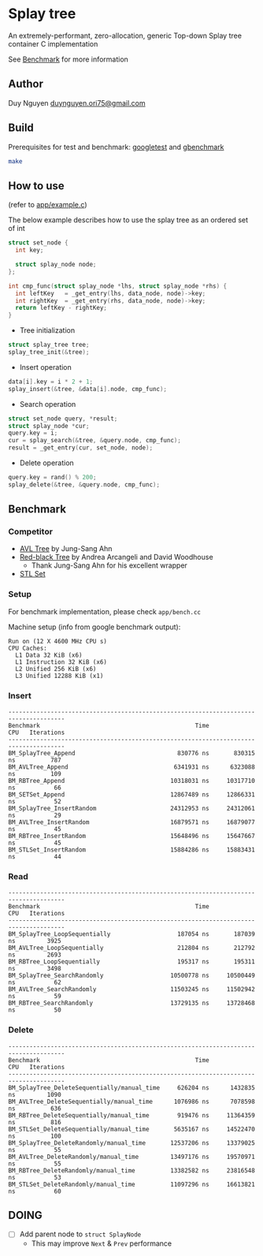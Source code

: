 # Splay tree

An extremely-performant, zero-allocation, generic Top-down Splay tree container C implementation

See [Benchmark](README.md#Benchmark) for more information

## Author

Duy Nguyen <duynguyen.ori75@gmail.com>

## Build

Prerequisites for test and benchmark: [googletest](https://github.com/google/googletest) and [gbenchmark](https://github.com/google/benchmark)

```sh
make
```

## How to use

(refer to [app/example.c](app/example.c))

The below example describes how to use the splay tree as an ordered set of int

```C
struct set_node {
  int key;

  struct splay_node node;
};

int cmp_func(struct splay_node *lhs, struct splay_node *rhs) {
  int leftKey   = _get_entry(lhs, data_node, node)->key;
  int rightKey  = _get_entry(rhs, data_node, node)->key;
  return leftKey - rightKey;
}
```

* Tree initialization

```C
struct splay_tree tree;
splay_tree_init(&tree);
```

* Insert operation

```C
data[i].key = i * 2 + 1;
splay_insert(&tree, &data[i].node, cmp_func);
```

* Search operation

```C
struct set_node query, *result;
struct splay_node *cur;
query.key = i;
cur = splay_search(&tree, &query.node, cmp_func);
result = _get_entry(cur, set_node, node);
```

* Delete operation

```C
query.key = rand() % 200;
splay_delete(&tree, &query.node, cmp_func);
```

## Benchmark

### Competitor

- [AVL Tree](https://github.com/greensky00/avltree) by Jung-Sang Ahn
- [Red-black Tree](https://github.com/greensky00/avltree/blob/master/rbtree/rbtree.c) by Andrea Arcangeli and David Woodhouse
  - Thank Jung-Sang Ahn for his excellent wrapper
- [STL Set](https://en.cppreference.com/w/cpp/container/set)

### Setup

For benchmark implementation, please check `app/bench.cc`

Machine setup (info from google benchmark output):

```shell
Run on (12 X 4600 MHz CPU s)
CPU Caches:
  L1 Data 32 KiB (x6)
  L1 Instruction 32 KiB (x6)
  L2 Unified 256 KiB (x6)
  L3 Unified 12288 KiB (x1)
```

### Insert

```shell
--------------------------------------------------------------------------------------
Benchmark                                            Time             CPU   Iterations
--------------------------------------------------------------------------------------
BM_SplayTree_Append                             830776 ns       830315 ns          787
BM_AVLTree_Append                              6341931 ns      6323088 ns          109
BM_RBTree_Append                              10318031 ns     10317710 ns           66
BM_SETSet_Append                              12867489 ns     12866331 ns           52
BM_SplayTree_InsertRandom                     24312953 ns     24312061 ns           29
BM_AVLTree_InsertRandom                       16879571 ns     16879077 ns           45
BM_RBTree_InsertRandom                        15648496 ns     15647667 ns           45
BM_STLSet_InsertRandom                        15884286 ns     15883431 ns           44
```

### Read

```shell
--------------------------------------------------------------------------------------
Benchmark                                            Time             CPU   Iterations
--------------------------------------------------------------------------------------
BM_SplayTree_LoopSequentially                   187054 ns       187039 ns         3925
BM_AVLTree_LoopSequentially                     212804 ns       212792 ns         2693
BM_RBTree_LoopSequentially                      195317 ns       195311 ns         3498
BM_SplayTree_SearchRandomly                   10500778 ns     10500449 ns           62
BM_AVLTree_SearchRandomly                     11503245 ns     11502942 ns           59
BM_RBTree_SearchRandomly                      13729135 ns     13728468 ns           50
```

### Delete

```shell
--------------------------------------------------------------------------------------
Benchmark                                            Time             CPU   Iterations
--------------------------------------------------------------------------------------
BM_SplayTree_DeleteSequentially/manual_time     626204 ns      1432835 ns         1090
BM_AVLTree_DeleteSequentially/manual_time      1076986 ns      7078598 ns          636
BM_RBTree_DeleteSequentially/manual_time        919476 ns     11364359 ns          816
BM_STLSet_DeleteSequentially/manual_time       5635167 ns     14522470 ns          100
BM_SplayTree_DeleteRandomly/manual_time       12537206 ns     13379025 ns           55
BM_AVLTree_DeleteRandomly/manual_time         13497176 ns     19570971 ns           55
BM_RBTree_DeleteRandomly/manual_time          13382582 ns     23816548 ns           53
BM_STLSet_DeleteRandomly/manual_time          11097296 ns     16613821 ns           60
```

## DOING

- [ ] Add parent node to `struct SplayNode`
  - This may improve `Next` & `Prev` performance